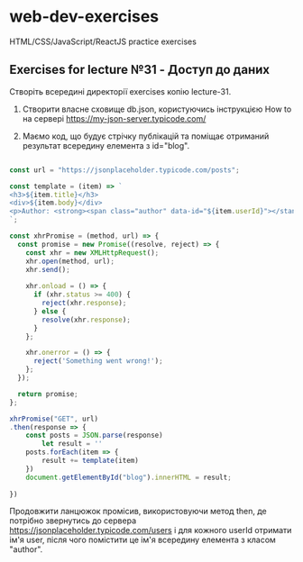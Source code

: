 # web-dev-exercises

HTML/CSS/JavaScript/ReactJS practice exercises

## Exercises for lecture №31 - Доступ до даних

Створіть всередині директорії exercises копію lecture-31.

1. Створити власне сховище db.json, користуючись інструкцією How to на сервері https://my-json-server.typicode.com/

2. Маємо код, що будує стрічку публікацій та поміщає отриманий результат всередину елемента з id="blog".

```js

const url = "https://jsonplaceholder.typicode.com/posts";

const template = (item) => `
<h3>${item.title}</h3>
<div>${item.body}</div>
<p>Author: <strong><span class="author" data-id="${item.userId}"></stan></strong></p>
`;

const xhrPromise = (method, url) => {
  const promise = new Promise((resolve, reject) => {
    const xhr = new XMLHttpRequest();
    xhr.open(method, url);
    xhr.send();
  
    xhr.onload = () => {
      if (xhr.status >= 400) {
        reject(xhr.response);
      } else {
        resolve(xhr.response);
      }
    };

    xhr.onerror = () => {
      reject('Something went wrong!');
    };   
  });

  return promise;
};

xhrPromise("GET", url)
.then(response => {
    const posts = JSON.parse(response)
		let result = ''
    posts.forEach(item => {
        result += template(item)
    })
    document.getElementById("blog").innerHTML = result;
    
})
```

Продовжити ланцюжок промісив, використовуючи метод then, де потрібно звернутись до сервера https://jsonplaceholder.typicode.com/users і для кожного  userId отримати ім'я user, після чого помістити це ім'я всередину елемента з класом "author".